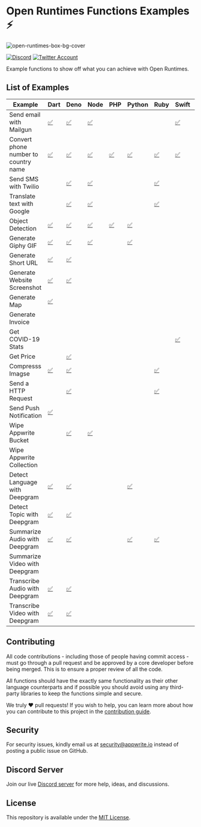 # Open Runtimes Functions Examples ⚡️

![open-runtimes-box-bg-cover](https://user-images.githubusercontent.com/1297371/151676246-0e18f694-dfd7-4bab-b64b-f590fec76ef1.png)

[![Discord](https://img.shields.io/discord/937092945713172480?label=discord&style=flat-square)](https://discord.gg/fP6W2qEzfQ)
[![Twitter Account](https://img.shields.io/twitter/follow/appwrite?color=00acee&label=twitter&style=flat-square)](https://twitter.com/appwrite)

Example functions to show off what you can achieve with Open Runtimes.

## List of Examples

| Example                              | Dart                                             | Deno                                             | Node                                             | PHP                                             | Python                                             | Ruby                                             | Swift                                             | .NET                                   |
| ------------------------------------ | ------------------------------------------------ | ------------------------------------------------ | ------------------------------------------------ | ----------------------------------------------- | -------------------------------------------------- | ------------------------------------------------ | ------------------------------------------------- | -------------------------------------- |
| Send email with Mailgun              | [✅](/dart/send_email_with_mailgun)              | [✅](/deno/send_email_with_mailgun)              | [✅](/node/send_email_with_mailgun)              |                                                 |                                                    |                                                  | [✅](/swift/send-email-with-mailgun)              |                                        |
| Convert phone number to country name | [✅](/dart/convert-phone-number-to-country-name) | [✅](/deno/convert-phone-number-to-country-name) | [✅](/node/convert-phone-number-to-country-name) | [✅](/php/convert-phone-number-to-country-name) | [✅](/python/convert-phone-number-to-country-name) | [✅](/ruby/convert-phone-number-to-country-name) | [✅](/swift/convert-phone-number-to-country-name) |                                        |
| Send SMS with Twilio                 |                                                  | [✅](/deno/send_sms_with_twilio)                 | [✅](/node/send_sms_with_twilio)                 |                                                 |                                                    | [✅](/ruby/send-sms-with-twilio)                 |                                                   |                                        |
| Translate text with Google           |                                                  | [✅](/deno/translate_text_with_google)           | [✅](/node/translate_text_with_google)           |                                                 |                                                    | [✅](/ruby/translate-text-with-google)           |                                                   |                                        |
| Object Detection                     | [✅](/dart/object_detection)                     | [✅](/deno/object_detection)                     | [✅](/node/object_detection)                     | [✅](/php/object_detection)                     | [✅](/python/object-detection)                     |                                                  |                                                   |                                        |
| Generate Giphy GIF                   | [✅](/dart/generate_giphy_gif)                   | [✅](/deno/generate_giphy_gif)                   | [✅](/node/generate_giphy_gif)                   |                                                 | [✅](/python/generate-giphy-gif)                   |                                                  |                                                   |                                        |
| Generate Short URL                   | [✅](/dart/generate_short_url)                   | [✅](/deno/generate_short_url)                   |                                                  |                                                 |                                                    |                                                  |                                                   | [✅](/dotnet/generateShortUrl)         |
| Generate Website Screenshot          | [✅](/dart/generate-website-screenshot)          | [✅](/deno/generate_website_screenshot)          |                                                  |                                                 |                                                    |                                                  |                                                   |                                        |
| Generate Map                         | [✅](/dart/generate_map)                         |                                                  |                                                  |                                                 |                                                    |                                                  |                                                   |                                        |
| Generate Invoice                     |                                                  |                                                  |                                                  |                                                 |                                                    |                                                  |                                                   |                                        |
| Get COVID-19 Stats                   |                                                  |                                                  |                                                  |                                                 |                                                    |                                                  | [✅](/swift/get-covid-stats)                      |                                        |
| Get Price                            |                                                  | [✅](/deno/get_price)                            |                                                  |                                                 |                                                    |                                                  |                                                   |                                        |
| Compresss Imagse                     | [✅](/dart/compress_image)                       | [✅](/deno/compress_image)                       |                                                  |                                                 |                                                    | [✅](/ruby/compress-image)                       |                                                   |                                        |
| Send a HTTP Request                  |                                                  | [✅](/deno/send_http_request)                    |                                                  |                                                 |                                                    | [✅](/ruby/send-http-request)                    |                                                   |                                        |
| Send Push Notification               | [✅](/dart/send_push_notification)               |                                                  |                                                  |                                                 |                                                    |                                                  |                                                   |                                        |
| Wipe Appwrite Bucket                 |                                                  | [✅](/deno/wipe_appwrite_bucket)                 | [✅](/node/wipe_appwrite_bucket)                 |                                                 |                                                    |                                                  |                                                   |                                        |
| Wipe Appwrite Collection             |                                                  |                                                  |                                                  |                                                 |                                                    |                                                  |                                                   | [✅](/dotnet/wipe_appwrite_collection) |
| Detect Language with Deepgram        | [✅](/dart/deepgram_language_detection)          | [✅](/deno/deepgram-language-detection)          |                                                  |                                                 | [✅](/python/deepgram-language-detection)          |                                                  |                                                   |                                        |
| Detect Topic with Deepgram           | [✅](/dart/deepgram_Topic_Detection)             | [✅](/deno/deepgram-topic-detection)             |                                                  |                                                 |                                                    |                                                  |                                                   |                                        |
| Summarize Audio with Deepgram        | [✅](/dart/deepgram_audio_summary)               | [✅](/deno/deepgram_audio_summary)               |                                                  |                                                 | [✅](/python/deepgram-audio-summary)               | [✅](/ruby/deepgram-audio-summary)               |                                                   |                                        |
| Summarize Video with Deepgram        |                                                  |                                                  |                                                  |                                                 |                                                    |                                                  |                                                   |                                        |
| Transcribe Audio with Deepgram       | [✅](/dart/deepgram_transcribe_audio)            | [✅](/deno/deepgram-transcribe-audio)            |                                                  |                                                 |                                                    |                                                  |                                                   |                                        |
| Transcribe Video with Deepgram       | [✅](/dart/deepgram_transcribe_video)            | [✅](/deno/deepgram-transcribe-video)            |                                                  |                                                 |                                                    |                                                  |                                                   |                                        |

## Contributing

All code contributions - including those of people having commit access - must go through a pull request and be approved by a core developer before being merged. This is to ensure a proper review of all the code.

All functions should have the exactly same functionality as their other language counterparts and if possible you should avoid using any third-party libraries to keep the functions simple and secure.

We truly ❤️ pull requests! If you wish to help, you can learn more about how you can contribute to this project in the [contribution guide](https://github.com/open-runtimes/.github/blob/main/CONTRIBUTING.md).

## Security

For security issues, kindly email us at [security@appwrite.io](mailto:security@appwrite.io) instead of posting a public issue on GitHub.

## Discord Server

Join our live [Discord server](https://discord.gg/fP6W2qEzfQ) for more help, ideas, and discussions.

## License

This repository is available under the [MIT License](./LICENSE).
